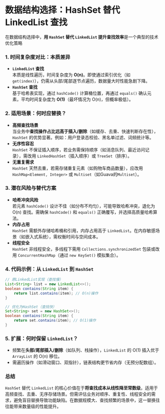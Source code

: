 # 数据结构选择：HashSet 替代 LinkedList 查找

在数据结构选择中，**用 `HashSet` 替代 `LinkedList` 提升查找效率**是一个典型的技术优化策略

### **1. 时间复杂度对比：本质差异**
- **`LinkedList` 查找**  
  本质是线性遍历，时间复杂度为 **O(n)**。即使通过索引优化（如 `get(index)`），仍需从头部/尾部逐节点遍历，数据量大时性能急剧下降。
- **`HashSet` 查找**  
  基于哈希表实现，通过 `hashCode()` 计算桶位置，再通过 `equals()` 确认元素，平均时间复杂度为 **O(1)**（最坏情况为 O(n)，但概率极低）。

### **2. 适用场景：何时应替换？**
- **高频查找场景**  
  当业务中**查找操作占比远高于插入/删除**（如缓存、去重、快速判断存在性），`HashSet` 的优势显著。例如：用户登录态校验、黑名单过滤、词频统计等。
- **无序性容忍**  
  `HashSet` 不保证插入顺序，若业务需保持顺序（如消息队列、最近访问记录），需改用 `LinkedHashSet`（插入顺序）或 `TreeSet`（排序）。
- **无重复需求**  
  `HashSet` 天然去重，若需存储重复元素（如购物车商品数量），应改用 `HashMap<Element, Integer>` 或 `Multiset`（如Guava的`Multiset`）。

### **3. 潜在风险与替代方案**
- **哈希冲突风险**  
  若元素 `hashCode()` 设计不佳（如分布不均匀），可能导致哈希冲突，退化为 O(n) 查找。需确保 `hashCode()` 和 `equals()` 正确覆写，并选择高质量哈希算法。
- **内存占用**  
  `HashSet` 需额外存储哈希桶和引用，内存占用高于 `LinkedList`。在内存敏感场景（如嵌入式系统），需权衡时间与空间成本。
- **线程安全**  
  `HashSet` 非线程安全，多线程下需用 `Collections.synchronizedSet` 包装或改用 `ConcurrentHashMap`（通过 `new KeySet()` 模拟集合）。

### **4. 代码示例：从 `LinkedList` 到 `HashSet`**
```java
// 原LinkedList实现（查找慢）
List<String> list = new LinkedList<>();
boolean contains(String item) {
    return list.contains(item); // O(n)操作
}

// 优化为HashSet（查找快）
Set<String> set = new HashSet<>();
boolean contains(String item) {
    return set.contains(item); // O(1)操作
}
```

### **5. 扩展：何时保留 `LinkedList`？**
- 频繁在**头部/尾部插入/删除**（如队列、栈操作），`LinkedList` 的 O(1) 插入优于 `ArrayList` 的 O(n) 移位。
- 需遍历操作（如滑动窗口、双指针），链表结构更节省内存（无预分配数组）。

### **总结**
`HashSet` 替代 `LinkedList` 的核心价值在于**将查找成本从线性降至常数级**，适用于高频查找、去重、无序存储场景。但需评估业务对顺序、重复性、线程安全的需求，避免盲目替换导致功能缺陷。在数据规模大、查找频繁的场景中，这一替换往往能带来数量级的性能提升。